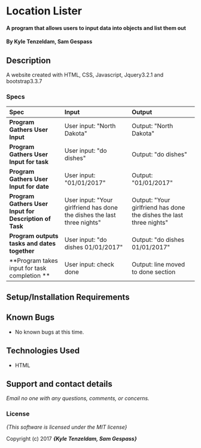 # Location Lister

#### A program that allows users to input data into objects and list them out

#### By **Kyle Tenzeldam, Sam Gespass**

## Description

A website created with HTML, CSS, Javascript, Jquery3.2.1 and bootstrap3.3.7


### Specs
| Spec | Input | Output |
| :-------------     | :------------- | :------------- |
| **Program Gathers User Input** | User input: "North Dakota" | Output: "North Dakota" |
| **Program Gathers User Input for task** | User input: "do dishes" | Output: "do dishes" |
| **Program Gathers User Input for date** | User input: "01/01/2017" | Output: "01/01/2017" |
| **Program Gathers User Input for Description of Task** | User input: "Your girlfriend has done the dishes the last three nights" | Output: "Your girlfriend has done the dishes the last three nights" |
| **Program outputs tasks and dates together** | User input: "do dishes 01/01/2017" | Output: "do dishes 01/01/2017" |
| **Program takes input for task completion ** | User input: check done | Output: line moved to done section |




## Setup/Installation Requirements


## Known Bugs
* No known bugs at this time.

## Technologies Used

* HTML

## Support and contact details

_Email no one with any questions, comments, or concerns._

### License

*{This software is licensed under the MIT license}*

Copyright (c) 2017 **_{Kyle Tenzeldam, Sam Gespass}_**
